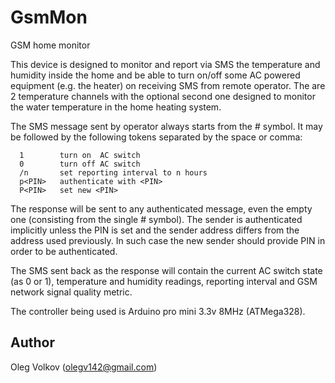 # GsmMon
GSM home monitor

This device is designed to monitor and report via SMS the temperature and humidity inside the home
and be able to turn on/off some AC powered equipment (e.g. the heater) on receiving SMS from remote operator.
The are 2 temperature channels with the optional second one designed to monitor the water temperature in
the home heating system.

The SMS message sent by operator always starts from the # symbol.
It may be followed by the following tokens separated by the space or comma:
```
  1        turn on  AC switch
  0        turn off AC switch
  /n       set reporting interval to n hours
  p<PIN>   authenticate with <PIN>
  P<PIN>   set new <PIN>
```
The response will be sent to any authenticated message, even the empty one
(consisting from the single # symbol).
The sender is authenticated implicitly unless the PIN is set and the sender address differs
from the address used previously. In such case the new sender should provide PIN in order
to be authenticated.

The SMS sent back as the response will contain the current AC switch state (as 0 or 1),
temperature and humidity readings, reporting interval and GSM network signal quality metric.

The controller being used is Arduino pro mini 3.3v 8MHz (ATMega328).

## Author

Oleg Volkov (olegv142@gmail.com)


